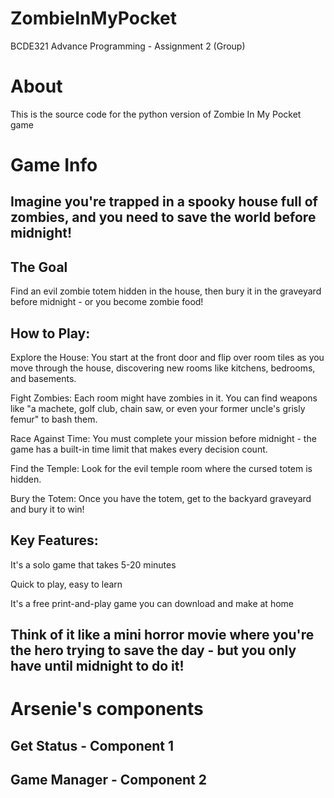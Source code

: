 # ZombieInMyPocket
BCDE321 Advance Programming - Assignment 2 (Group)

# About
This is the source code for the python version of Zombie In My Pocket game

# Game Info

## Imagine you're trapped in a spooky house full of zombies, and you need to save the world before midnight!

## The Goal
Find an evil zombie totem hidden in the house, then bury it in the graveyard before midnight - or you become zombie food!

## How to Play:

Explore the House: You start at the front door and flip over room tiles as you move through the house, discovering new rooms like kitchens, bedrooms, and basements.

Fight Zombies: Each room might have zombies in it. You can find weapons like "a machete, golf club, chain saw, or even your former uncle's grisly femur" to bash them.

Race Against Time: You must complete your mission before midnight - the game has a built-in time limit that makes every decision count.

Find the Temple: Look for the evil temple room where the cursed totem is hidden.

Bury the Totem: Once you have the totem, get to the backyard graveyard and bury it to win!

## Key Features:

It's a solo game that takes 5-20 minutes

Quick to play, easy to learn

It's a free print-and-play game you can download and make at home

Think of it like a mini horror movie where you're the hero trying to save the day - but you only have until midnight to do it!
---

# Arsenie's components
## Get Status - Component 1
## Game Manager - Component 2

